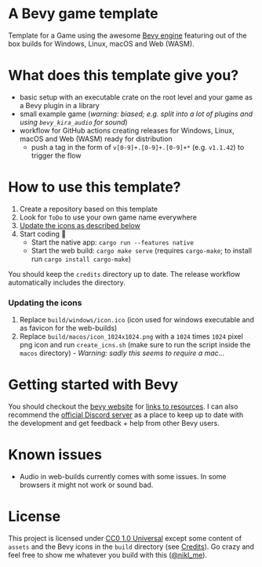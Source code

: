 # A Bevy game template

Template for a Game using the awesome [Bevy engine][bevy] featuring out of the box builds for Windows, Linux, macOS and Web (WASM).
 
# What does this template give you?
* basic setup with an executable crate on the root level and your game as a Bevy plugin in a library
* small example game (*warning: biased; e.g. split into a lot of plugins and using `bevy_kira_audio` for sound*)
* workflow for GitHub actions creating releases for Windows, Linux, macOS and Web (WASM) ready for distribution
    * push a tag in the form of `v[0-9]+.[0-9]+.[0-9]+*` (e.g. `v1.1.42`) to trigger the flow

# How to use this template?
 1. Create a repository based on this template
 2. Look for `ToDo` to use your own game name everywhere
 3. [Update the icons as described below](#updating-the-icons)
 4. Start coding :tada:
    * Start the native app: `cargo run --features native` 
    * Start the web build: `cargo make serve` (requires `cargo-make`; to install run `cargo install cargo-make`)

You should keep the `credits` directory up to date. The release workflow automatically includes the directory.
 
### Updating the icons
 1. Replace `build/windows/icon.ico` (icon used for windows executable and as favicon for the web-builds)
 2. Replace `build/macos/icon_1024x1024.png` with a `1024` times `1024` pixel png icon and run `create_icns.sh` (make sure to run the script inside the `macos` directory) - _Warning: sadly this seems to require a mac..._

# Getting started with Bevy

You should checkout the [bevy website][bevy] for [links to resources][bevy-learn]. I can also recommend the [official Discord server][bevy-discord] as a place to keep up to date with the development and get feedback + help from other Bevy users. 

# Known issues

* Audio in web-builds currently comes with some issues. In some browsers it might not work or sound bad.

# License

This project is licensed under [CC0 1.0 Universal](LICENSE) except some content of `assets` and the Bevy icons in the `build` directory (see [Credits](credits/CREDITS.md)). Go crazy and feel free to show me whatever you build with this ([@nikl_me][nikl-twitter]).

[bevy]: https://bevyengine.org/
[bevy-learn]: https://bevyengine.org/learn/
[bevy-discord]: https://discord.gg/bevy
[nikl-twitter]: https://twitter.com/nikl_me
